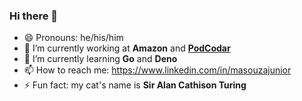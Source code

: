 ### Hi there 👋 

- 😄 Pronouns: he/his/him
- 🔭 I’m currently working at **Amazon** and [**PodCodar**](https://github.com/podcodar)
- 🌱 I’m currently learning **Go** and **Deno**
- 📫 How to reach me: https://www.linkedin.com/in/masouzajunior
- ⚡ Fun fact: my cat's name is **Sir Alan Cathison Turing**


<!--
**marco-souza/marco-souza** is a ✨ _special_ ✨ repository because its `README.md` (this file) appears on your GitHub profile.

Here are some ideas to get you started:

- 🔭 I’m currently working on ...
- 🌱 I’m currently learning ...
- 👯 I’m looking to collaborate on ...
- 🤔 I’m looking for help with ...
- 💬 Ask me about ...
- 📫 How to reach me: ...
- 😄 Pronouns: ...
- ⚡ Fun fact: ...
-->
